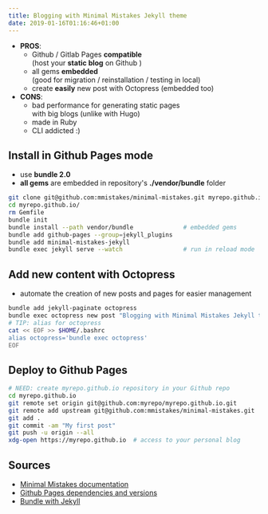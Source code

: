 ```yaml
---
title: Blogging with Minimal Mistakes Jekyll theme
date: 2019-01-16T01:16:46+01:00
---
```


* **PROS**:
  * Github / Gitlab Pages **compatible**  
    (host your **static blog** on Github )
  * all gems **embedded**  
    (good for migration / reinstallation / testing in local)
  * create **easily** new post with Octopress (embedded too)
* **CONS**:
  * bad performance for generating static pages  
    with big blogs (unlike with Hugo)
  * made in Ruby
  * CLI addicted :)

## Install in Github Pages mode ##

* use **bundle 2.0**
* **all gems** are embedded in repository's **./vendor/bundle** folder

```sh
git clone git@github.com:mmistakes/minimal-mistakes.git myrepo.github.io
cd myrepo.github.io/
rm Gemfile
bundle init
bundle install --path vendor/bundle              # embedded gems
bundle add github-pages --group=jekyll_plugins
bundle add minimal-mistakes-jekyll
bundle exec jekyll serve --watch                 # run in reload mode

```

## Add new content with Octopress ##

* automate the creation of new posts and pages for easier management


```sh
bundle add jekyll-paginate octopress
bundle exec octopress new post "Blogging with Minimal Mistakes Jekyll theme"
# TIP: alias for octopress
cat << EOF >> $HOME/.bashrc
alias octopress='bundle exec octopress'
EOF
```
## Deploy to Github Pages ##

```sh
# NEED: create myrepo.github.io repository in your Github repo
cd myrepo.github.io
git remote set origin git@github.com:myrepo/myrepo.github.io.git
git remote add upstream git@github.com:mmistakes/minimal-mistakes.git
git add .
git commit -am "My first post"
git push -u origin --all
xdg-open https://myrepo.github.io  # access to your personal blog

```

## Sources ##

* [Minimal Mistakes documentation](https://mmistakes.github.io/minimal-mistakes/docs/docs-2-2/#new-page)
* [Github Pages dependencies and versions](http://pages.github.com/versions/)
* [Bundle with Jekyll](https://jekyllrb.com/tutorials/using-jekyll-with-bundler/)


